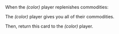 When the _(color)_ player replenishes commodities:

The _(color)_ player gives you all of their commodities. 

Then, return this card to the _(color)_ player.
